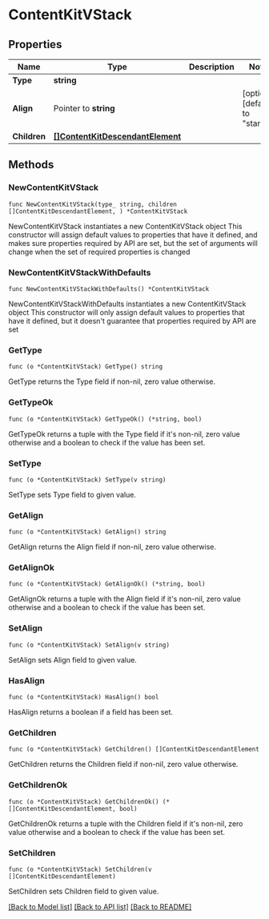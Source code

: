 # ContentKitVStack

## Properties

Name | Type | Description | Notes
------------ | ------------- | ------------- | -------------
**Type** | **string** |  | 
**Align** | Pointer to **string** |  | [optional] [default to "start"]
**Children** | [**[]ContentKitDescendantElement**](ContentKitDescendantElement.md) |  | 

## Methods

### NewContentKitVStack

`func NewContentKitVStack(type_ string, children []ContentKitDescendantElement, ) *ContentKitVStack`

NewContentKitVStack instantiates a new ContentKitVStack object
This constructor will assign default values to properties that have it defined,
and makes sure properties required by API are set, but the set of arguments
will change when the set of required properties is changed

### NewContentKitVStackWithDefaults

`func NewContentKitVStackWithDefaults() *ContentKitVStack`

NewContentKitVStackWithDefaults instantiates a new ContentKitVStack object
This constructor will only assign default values to properties that have it defined,
but it doesn't guarantee that properties required by API are set

### GetType

`func (o *ContentKitVStack) GetType() string`

GetType returns the Type field if non-nil, zero value otherwise.

### GetTypeOk

`func (o *ContentKitVStack) GetTypeOk() (*string, bool)`

GetTypeOk returns a tuple with the Type field if it's non-nil, zero value otherwise
and a boolean to check if the value has been set.

### SetType

`func (o *ContentKitVStack) SetType(v string)`

SetType sets Type field to given value.


### GetAlign

`func (o *ContentKitVStack) GetAlign() string`

GetAlign returns the Align field if non-nil, zero value otherwise.

### GetAlignOk

`func (o *ContentKitVStack) GetAlignOk() (*string, bool)`

GetAlignOk returns a tuple with the Align field if it's non-nil, zero value otherwise
and a boolean to check if the value has been set.

### SetAlign

`func (o *ContentKitVStack) SetAlign(v string)`

SetAlign sets Align field to given value.

### HasAlign

`func (o *ContentKitVStack) HasAlign() bool`

HasAlign returns a boolean if a field has been set.

### GetChildren

`func (o *ContentKitVStack) GetChildren() []ContentKitDescendantElement`

GetChildren returns the Children field if non-nil, zero value otherwise.

### GetChildrenOk

`func (o *ContentKitVStack) GetChildrenOk() (*[]ContentKitDescendantElement, bool)`

GetChildrenOk returns a tuple with the Children field if it's non-nil, zero value otherwise
and a boolean to check if the value has been set.

### SetChildren

`func (o *ContentKitVStack) SetChildren(v []ContentKitDescendantElement)`

SetChildren sets Children field to given value.



[[Back to Model list]](../README.md#documentation-for-models) [[Back to API list]](../README.md#documentation-for-api-endpoints) [[Back to README]](../README.md)


